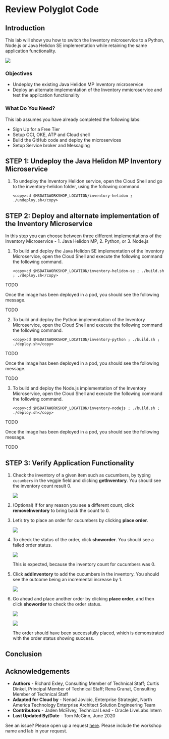 # Review Polyglot Code
## Introduction

This lab will show you how to switch the Inventory microservice to a Python, Node.js or Java Helidon SE implementation while retaining the same application functionality.

![](images/veggie-dash-app-arch.png " ")

### Objectives
-   Undeploy the existing Java Helidon MP Inventory microservice
-   Deploy an alternate implementation of the Inventory mmicroservice and test the application functionality

### What Do You Need?

This lab assumes you have already completed the following labs:
- Sign Up for a Free Tier
- Setup OCI, OKE, ATP and Cloud shell
- Build the GitHub code and deploy the microservices
- Setup Service broker and Messaging

## **STEP 1**: Undeploy the Java Helidon MP Inventory Microservice

1. To undeploy the Inventory Helidon service, open the Cloud Shell and go to the
    inventory-helidon folder, using the following command.

    ```
    <copy>cd $MSDATAWORKSHOP_LOCATION/inventory-helidon ; ./undeploy.sh</copy>
    ```

## **STEP 2**: Deploy and alternate implementation of the Inventory Microservice

In this step you can choose between three different implementations of the Inventory Microservice - 1. Java Helidon MP, 2. Python, or 3. Node.js

1. To build and deploy the Java Helidon SE implementation of the Inventory Microservice, open the Cloud Shell and execute the following command the following command.
    ```
    <copy>cd $MSDATAWORKSHOP_LOCATION/inventory-helidon-se ; ./build.sh ; ./deploy.sh</copy>
    ```

TODO

   Once the image has been deployed in a pod, you should see the following message.

TODO

2. To build and deploy the Python implementation of the Inventory Microservice, open the Cloud Shell and execute the following command the following command.
    ```
    <copy>cd $MSDATAWORKSHOP_LOCATION/inventory-python ; ./build.sh ; ./deploy.sh</copy>
    ```

TODO

   Once the image has been deployed in a pod, you should see the following message.

TODO

3. To build and deploy the Node.js implementation of the Inventory Microservice, open the Cloud Shell and execute the following command the following command.
    ```
    <copy>cd $MSDATAWORKSHOP_LOCATION/inventory-nodejs ; ./build.sh ; ./deploy.sh</copy>
    ```

TODO

   Once the image has been deployed in a pod, you should see the following message.

TODO

## **STEP 3**: Verify Application Functionality

1. Check the inventory of a given item such as cucumbers, by typing `cucumbers`
    in the veggie field and clicking **getInventory**. You should see the inventory
    count result 0.

   ![](images/ea46ee63349f987bd43f772ed6562a87.png " ")

2. (Optional) If for any reason you see a different count, click **removeInventory** to bring back the count to 0.

3. Let’s try to place an order for cucumbers by clicking **place order**.

   ![](images/3ed8a96fec2a7ed044dda26b67865df2.png " ")

4. To check the status of the order, click **showorder**. You should see a failed
    order status.

   ![](images/657d263f888691e7f1070d92201757b7.png " ")

   This is expected, because the inventory count for cucumbers was 0.

5. Click **addInventory** to add the cucumbers in the inventory. You
    should see the outcome being an incremental increase by 1.

   ![](images/2acf1d8f9634c598b44b5dd0f3815457.png " ")

6. Go ahead and place another order by clicking **place order**, and then click
    **showorder** to check the order status.

   ![](images/173839f1dd7c467a9706e551433af67b.png " ")

   ![](images/4916798cb22e9cd8a7dfa4d8dc01c5b9.png " ")

   The order should have been successfully placed, which is demonstrated with the order status showing success.


## Conclusion


## Acknowledgements
* **Authors** - Richard Exley, Consulting Member of Technical Staff; Curtis Dinkel, Principal Member of Technical Staff; Rena Granat, Consulting Member of Technical Staff
* **Adapted for Cloud by** -  Nenad Jovicic, Enterprise Strategist, North America Technology Enterprise Architect Solution Engineering Team
* **Contributors** - Jaden McElvey, Technical Lead - Oracle LiveLabs Intern
* **Last Updated By/Date** - Tom McGinn, June 2020

See an issue?  Please open up a request [here](https://github.com/oracle/learning-library/issues).   Please include the workshop name and lab in your request.
